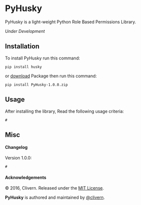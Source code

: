 PyHusky
==========

PyHusky is a light-weight Python Role Based Permissions Library.

*Under Development*

Installation
------------
To install PyHusky run this command:
```
pip install husky
```
or [download](https://github.com/Clivern/husky/archive/1.0.0.zip) Package then run this command:
```
pip install PyHusky-1.0.0.zip
```

Usage
-----
After installing the library, Read the following usage criteria:
```
#
```

Misc
----

#### Changelog

Version 1.0.0:
```
#
```

#### Acknowledgements

© 2016, Clivern. Released under the [MIT License](http://www.opensource.org/licenses/mit-license.php).

**PyHusky** is authored and maintained by [@clivern](http://github.com/clivern).
